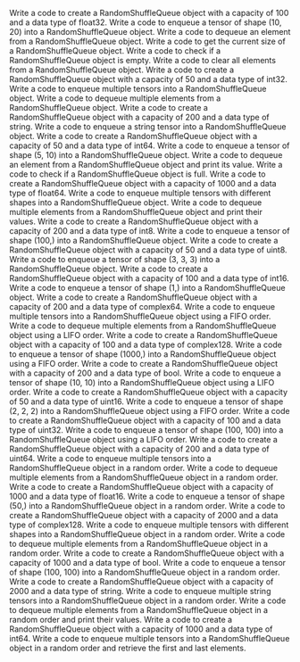 Write a code to create a RandomShuffleQueue object with a capacity of 100 and a data type of float32.
Write a code to enqueue a tensor of shape (10, 20) into a RandomShuffleQueue object.
Write a code to dequeue an element from a RandomShuffleQueue object.
Write a code to get the current size of a RandomShuffleQueue object.
Write a code to check if a RandomShuffleQueue object is empty.
Write a code to clear all elements from a RandomShuffleQueue object.
Write a code to create a RandomShuffleQueue object with a capacity of 50 and a data type of int32.
Write a code to enqueue multiple tensors into a RandomShuffleQueue object.
Write a code to dequeue multiple elements from a RandomShuffleQueue object.
Write a code to create a RandomShuffleQueue object with a capacity of 200 and a data type of string.
Write a code to enqueue a string tensor into a RandomShuffleQueue object.
Write a code to create a RandomShuffleQueue object with a capacity of 50 and a data type of int64.
Write a code to enqueue a tensor of shape (5, 10) into a RandomShuffleQueue object.
Write a code to dequeue an element from a RandomShuffleQueue object and print its value.
Write a code to check if a RandomShuffleQueue object is full.
Write a code to create a RandomShuffleQueue object with a capacity of 1000 and a data type of float64.
Write a code to enqueue multiple tensors with different shapes into a RandomShuffleQueue object.
Write a code to dequeue multiple elements from a RandomShuffleQueue object and print their values.
Write a code to create a RandomShuffleQueue object with a capacity of 200 and a data type of int8.
Write a code to enqueue a tensor of shape (100,) into a RandomShuffleQueue object.
Write a code to create a RandomShuffleQueue object with a capacity of 50 and a data type of uint8.
Write a code to enqueue a tensor of shape (3, 3, 3) into a RandomShuffleQueue object.
Write a code to create a RandomShuffleQueue object with a capacity of 100 and a data type of int16.
Write a code to enqueue a tensor of shape (1,) into a RandomShuffleQueue object.
Write a code to create a RandomShuffleQueue object with a capacity of 200 and a data type of complex64.
Write a code to enqueue multiple tensors into a RandomShuffleQueue object using a FIFO order.
Write a code to dequeue multiple elements from a RandomShuffleQueue object using a LIFO order.
Write a code to create a RandomShuffleQueue object with a capacity of 100 and a data type of complex128.
Write a code to enqueue a tensor of shape (1000,) into a RandomShuffleQueue object using a FIFO order.
Write a code to create a RandomShuffleQueue object with a capacity of 200 and a data type of bool.
Write a code to enqueue a tensor of shape (10, 10) into a RandomShuffleQueue object using a LIFO order.
Write a code to create a RandomShuffleQueue object with a capacity of 50 and a data type of uint16.
Write a code to enqueue a tensor of shape (2, 2, 2) into a RandomShuffleQueue object using a FIFO order.
Write a code to create a RandomShuffleQueue object with a capacity of 100 and a data type of uint32.
Write a code to enqueue a tensor of shape (100, 100) into a RandomShuffleQueue object using a LIFO order.
Write a code to create a RandomShuffleQueue object with a capacity of 200 and a data type of uint64.
Write a code to enqueue multiple tensors into a RandomShuffleQueue object in a random order.
Write a code to dequeue multiple elements from a RandomShuffleQueue object in a random order.
Write a code to create a RandomShuffleQueue object with a capacity of 1000 and a data type of float16.
Write a code to enqueue a tensor of shape (50,) into a RandomShuffleQueue object in a random order.
Write a code to create a RandomShuffleQueue object with a capacity of 2000 and a data type of complex128.
Write a code to enqueue multiple tensors with different shapes into a RandomShuffleQueue object in a random order.
Write a code to dequeue multiple elements from a RandomShuffleQueue object in a random order.
Write a code to create a RandomShuffleQueue object with a capacity of 1000 and a data type of bool.
Write a code to enqueue a tensor of shape (100, 100) into a RandomShuffleQueue object in a random order.
Write a code to create a RandomShuffleQueue object with a capacity of 2000 and a data type of string.
Write a code to enqueue multiple string tensors into a RandomShuffleQueue object in a random order.
Write a code to dequeue multiple elements from a RandomShuffleQueue object in a random order and print their values.
Write a code to create a RandomShuffleQueue object with a capacity of 1000 and a data type of int64.
Write a code to enqueue multiple tensors into a RandomShuffleQueue object in a random order and retrieve the first and last elements.